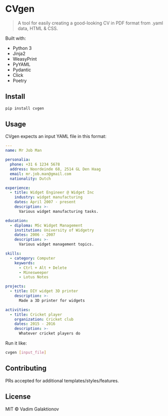 # CVgen

> A tool for easily creating a good-looking CV in PDF format from .yaml data, HTML & CSS.

Built with:

- Python 3
- Jinja2
- WeasyPrint
- PyYAML
- Pydantic
- Click
- Poetry

## Install

```bash
pip install cvgen
```

## Usage

CVgen expects an input YAML file in this format:

```yaml
---
name: Mr Job Man

personalia:
  phone: +31 6 1234 5678
  address: Noordeinde 68, 2514 GL Den Haag
  email: mr.job.man@gmail.com
  nationality: Dutch

experience:
  - title: Widget Engineer @ Widget Inc
    industry: widget manufacturing
    dates: April 2007 - present
    description: >-
      Various widget manufacturing tasks.

education:
  - diploma: MSc Widget Management
    institution: University of Widgetry
    dates: 2006 - 2007
    description: >-
      Various widget management topics.

skills:
  - category: Computer
    keywords:
      - Ctrl + Alt + Delete
      - Minesweeper
      - Lotus Notes

projects:
  - title: DIY widget 3D printer
    description: >-
      Made a 3D printer for widgets

activities:
  - title: Cricket player
    organization: Cricket club
    dates: 2015 - 2016
    description: >-
      Whatever cricket players do
```

Run it like:

```bash
cvgen [input_file]
```

## Contributing

PRs accepted for additional templates/styles/features.

## License

MIT © Vadim Galaktionov
